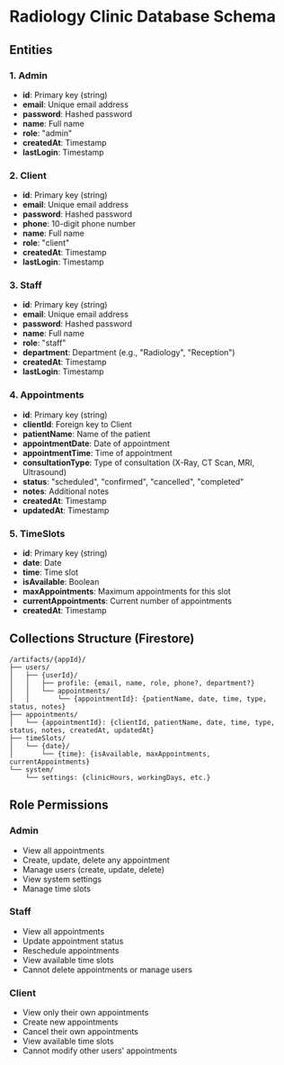 # Radiology Clinic Database Schema

## Entities

### 1. Admin
- **id**: Primary key (string)
- **email**: Unique email address
- **password**: Hashed password
- **name**: Full name
- **role**: "admin"
- **createdAt**: Timestamp
- **lastLogin**: Timestamp

### 2. Client
- **id**: Primary key (string)
- **email**: Unique email address
- **password**: Hashed password
- **phone**: 10-digit phone number
- **name**: Full name
- **role**: "client"
- **createdAt**: Timestamp
- **lastLogin**: Timestamp

### 3. Staff
- **id**: Primary key (string)
- **email**: Unique email address
- **password**: Hashed password
- **name**: Full name
- **role**: "staff"
- **department**: Department (e.g., "Radiology", "Reception")
- **createdAt**: Timestamp
- **lastLogin**: Timestamp

### 4. Appointments
- **id**: Primary key (string)
- **clientId**: Foreign key to Client
- **patientName**: Name of the patient
- **appointmentDate**: Date of appointment
- **appointmentTime**: Time of appointment
- **consultationType**: Type of consultation (X-Ray, CT Scan, MRI, Ultrasound)
- **status**: "scheduled", "confirmed", "cancelled", "completed"
- **notes**: Additional notes
- **createdAt**: Timestamp
- **updatedAt**: Timestamp

### 5. TimeSlots
- **id**: Primary key (string)
- **date**: Date
- **time**: Time slot
- **isAvailable**: Boolean
- **maxAppointments**: Maximum appointments for this slot
- **currentAppointments**: Current number of appointments
- **createdAt**: Timestamp

## Collections Structure (Firestore)

```
/artifacts/{appId}/
├── users/
│   ├── {userId}/
│   │   ├── profile: {email, name, role, phone?, department?}
│   │   └── appointments/
│   │       └── {appointmentId}: {patientName, date, time, type, status, notes}
├── appointments/
│   └── {appointmentId}: {clientId, patientName, date, time, type, status, notes, createdAt, updatedAt}
├── timeSlots/
│   └── {date}/
│       └── {time}: {isAvailable, maxAppointments, currentAppointments}
└── system/
    └── settings: {clinicHours, workingDays, etc.}
```

## Role Permissions

### Admin
- View all appointments
- Create, update, delete any appointment
- Manage users (create, update, delete)
- View system settings
- Manage time slots

### Staff
- View all appointments
- Update appointment status
- Reschedule appointments
- View available time slots
- Cannot delete appointments or manage users

### Client
- View only their own appointments
- Create new appointments
- Cancel their own appointments
- View available time slots
- Cannot modify other users' appointments

